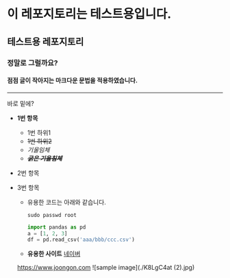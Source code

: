 # 이 레포지토리는 테스트용입니다.
## 테스트용 레포지토리

### 정말로 그럴까요?


#### 점점 글이 작아지는 마크다운 문법을 적용하였습니다.
****
바로 밑에?
- **1번 항목**
  - 1번 하위1
  - ~~1번 하위2~~
  - *기울임체*
  - ~~***굵은 기울침체***~~
- 2번 항목
- 3번 항목
  - 유용한 코드는 아래와 같습니다.
  
    `sudo passwd root`
    ```Python
    import pandas as pd
    a = [1, 2, 3]
    df = pd.read_csv('aaa/bbb/ccc.csv')
    ```
  - **유용한 사이트**
  [네이버](https://naver.com, "네이버 홈")
  
  <https://www.joongon.com>
![sample image](./K8LgC4at (2).jpg)
